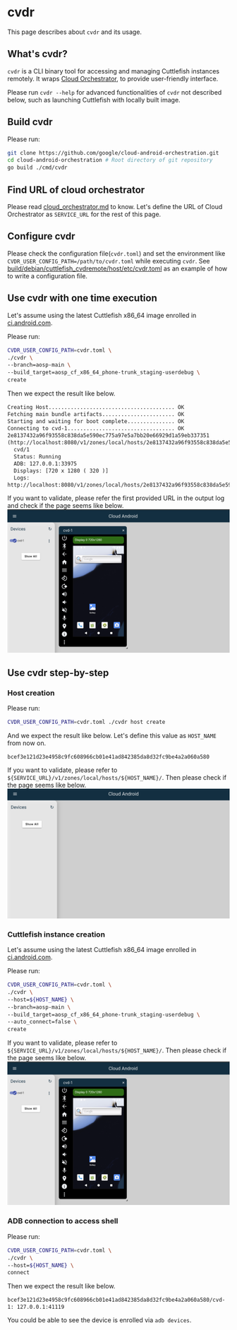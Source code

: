 # cvdr

This page describes about `cvdr` and its usage.

## What's cvdr?

`cvdr` is a CLI binary tool for accessing and managing Cuttlefish instances
remotely.
It wraps [Cloud Orchestrator](cloud_orchestrator.md), to provide user-friendly
interface.

Please run `cvdr --help` for advanced functionalities of `cvdr` not described
below, such as launching Cuttlefish with locally built image.

## Build cvdr

Please run:
```bash
git clone https://github.com/google/cloud-android-orchestration.git
cd cloud-android-orchestration # Root directory of git repository
go build ./cmd/cvdr
```

## Find URL of cloud orchestrator

Please read [cloud_orchestrator.md](cloud_orchestrator.md) to know.
Let's define the URL of Cloud Orchestrator as `SERVICE_URL` for the rest of this
page.

## Configure cvdr

Please check the configuration file(`cvdr.toml`) and set the environment like
`CVDR_USER_CONFIG_PATH=/path/to/cvdr.toml` while executing `cvdr`.
See [build/debian/cuttlefish_cvdremote/host/etc/cvdr.toml](/build/debian/cuttlefish_cvdremote/host/etc/cvdr.toml)
as an example of how to write a configuration file.

## Use cvdr with one time execution

Let's assume using the latest Cuttlefish x86_64 image enrolled in
[ci.android.com](https://ci.android.com/).

Please run:
```bash
CVDR_USER_CONFIG_PATH=cvdr.toml \
./cvdr \
--branch=aosp-main \
--build_target=aosp_cf_x86_64_phone-trunk_staging-userdebug \
create
```

Then we expect the result like below.
```
Creating Host........................................ OK
Fetching main bundle artifacts....................... OK
Starting and waiting for boot complete............... OK
Connecting to cvd-1.................................. OK
2e8137432a96f93558c838da5e590ec775a97e5a7bb20e66929d1a59eb337351 (http://localhost:8080/v1/zones/local/hosts/2e8137432a96f93558c838da5e590ec775a97e5a7bb20e66929d1a59eb337351/)
  cvd/1
  Status: Running
  ADB: 127.0.0.1:33975
  Displays: [720 x 1280 ( 320 )]
  Logs: http://localhost:8080/v1/zones/local/hosts/2e8137432a96f93558c838da5e590ec775a97e5a7bb20e66929d1a59eb337351/cvds/1/logs/
```
If you want to validate, please refer the first provided URL in the output log
and check if the page seems like below.
![cvdr_cf_creation](resources/cvdr_cf_creation_example.png)

## Use cvdr step-by-step

### Host creation

Please run:
```bash
CVDR_USER_CONFIG_PATH=cvdr.toml ./cvdr host create
```

And we expect the result like below. Let's define this value as `HOST_NAME` from
now on.
```
bcef3e121d23e4958c9fc608966cb01e41ad842385da8d32fc9be4a2a060a580
```

If you want to validate, please refer to
`${SERVICE_URL}/v1/zones/local/hosts/${HOST_NAME}/`.
Then please check if the page seems like below.
![cvdr_host_creation](resources/cvdr_host_creation_example.png)

### Cuttlefish instance creation

Let's assume using the latest Cuttlefish x86_64 image enrolled in
[ci.android.com](https://ci.android.com/).

Please run:
```bash
CVDR_USER_CONFIG_PATH=cvdr.toml \
./cvdr \
--host=${HOST_NAME} \
--branch=aosp-main \
--build_target=aosp_cf_x86_64_phone-trunk_staging-userdebug \
--auto_connect=false \
create
```

If you want to validate, please refer to
`${SERVICE_URL}/v1/zones/local/hosts/${HOST_NAME}/`.
Then please check if the page seems like below.
![cvdr_cf_creation](resources/cvdr_cf_creation_example.png)

### ADB connection to access shell

Please run:
```bash
CVDR_USER_CONFIG_PATH=cvdr.toml \
./cvdr \
--host=${HOST_NAME} \
connect
```

Then we expect the result like below.
```
bcef3e121d23e4958c9fc608966cb01e41ad842385da8d32fc9be4a2a060a580/cvd-1: 127.0.0.1:41119
```

You could be able to see the device is enrolled via `adb devices`.
